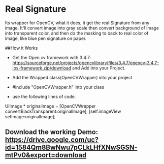 # Real Signature
Its wrapper for OpenCV, what it does, it get the real Signature from any image. It'll convert image into gray scale then convert background of image into transparent color, and then do the masking to back to real color of image, like blue pen signature on paper.

##How it Works

 - Get the Open cv framework with 3.4.7: https://sourceforge.net/projects/opencvlibrary/files/3.4.7/opencv-3.4.7-ios-framework.zip/download and Add into your Project.

 - Add the Wrapped class(OpenCVWrapper) into your project

 - #include "OpenCVWrapper.h" into your class 

 - use the following lines of code.

 UIImage * originalImage = [OpenCVWrapper convertBlackTransparent:originalImage];
 [self.imageView setImage:originalImage];




## Download the working Demo: https://drive.google.com/uc?id=1584Qm8BwNwu7pCLkLHfXNwSGSN-mtPv0&export=download
